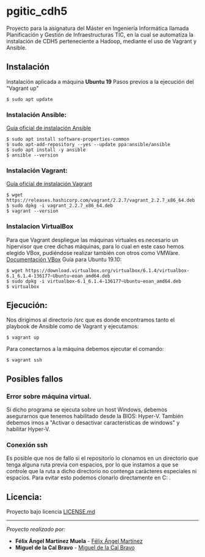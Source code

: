 # pgitic_cdh5
Proyecto para la asignatura del Máster en Ingeniería Informática llamada Planificación y Gestión de Infraestructuras TIC, en la cual se automatiza la instalación de CDH5 perteneciente a Hadoop, mediante el uso de Vagrant y Ansible.

## Instalación
Instalación aplicada a máquina **Ubuntu 19**
Pasos previos a la ejecución del "Vagrant up"
``` 
$ sudo apt update
```

### Instalación Ansible:
[Guía oficial de instalación Ansible](https://docs.ansible.com/ansible/latest/installation_guide/intro_installation.html#)
```
$ sudo apt install software-properties-common
$ sudo apt-add-repository --yes --update ppa:ansible/ansible
$ sudo apt install -y ansible
$ ansible --version
```
### Instalación Vagrant:
[Guía oficial de instalación Vagrant](https://www.vagrantup.com/docs/installation)
```
$ wget https://releases.hashicorp.com/vagrant/2.2.7/vagrant_2.2.7_x86_64.deb
$ sudo dpkg -i vagrant_2.2.7_x86_64.deb
$ vagrant --version
```
### Instalacion VirtualBox
Para que Vagrant despliegue las máquinas virtuales es necesario un hipervisor que cree dichas máquinas, para lo cual en este caso hemos elegido VBox, pudiéndose realizar también con otros como VMWare.
[Documentación VBox](https://www.virtualbox.org/wiki/Documentation)
Guía para Ubuntu 19.10:
```
$ wget https://download.virtualbox.org/virtualbox/6.1.4/virtualbox-6.1_6.1.4-136177~Ubuntu~eoan_amd64.deb
$ sudo dpkg -i virtualbox-6.1_6.1.4-136177~Ubuntu~eoan_amd64.deb
$ virtualbox
```


## Ejecución:
Nos dirigimos al directorio /src que es donde encontramos tanto el playbook de Ansible como de Vagrant y ejecutamos:
```
$ vagrant up
```
Para conectarnos a la máquina debemos ejecutar el comando:
```
$ vagrant ssh
```


## Posibles fallos
### Error sobre máquina virtual.
Si dicho programa se ejecuta sobre un host Windows, debemos asegurarnos que tenemos habilitado desde la BIOS: Hyper-V. También debemos irnos a "Activar o desactivar características de windows" y habilitar Hyper-V.
### Conexión ssh
Es posible que nos de fallo si el repositorio lo clonamos en un directorio que tenga alguna ruta previa con espacios, por lo que instamos a que se controle que la ruta a dicho directorio no contenga carácteres especiales ni espacios. Para evitar esto podemos clonarlo directamente en C:
.
## Licencia:
Proyecto bajo licencia [LICENSE.md](LICENSE.md)

---
_Proyecto realizado por:_
* **Félix Ángel Martínez Muela** - [Félix Ángel Martínez](https://github.com/FelixAngelMartinez)
* **Miguel de la Cal Bravo** - [Miguel de la Cal Bravo](https://gitlab.com/miguelcal97)
